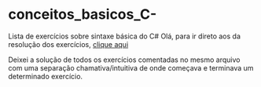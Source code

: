 # conceitos_basicos_C-
Lista de exercícios sobre sintaxe básica do C#
Olá, para ir direto aos da resolução dos exercícios, [clique aqui](https://github.com/GiulioBernardi/conceitos_basicos_C-/blob/master/ConceitosBasicos/Program.cs)

Deixei a solução de todos os exercícios comentadas no mesmo arquivo com uma separação chamativa/intuitiva de onde começava e terminava um determinado exercício.
